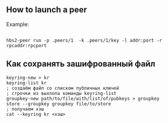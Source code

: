 


## How to launch a peer

Example:
```

hbs2-peer run -p .peers/1  -k .peers/1/key -l addr:port -r rpcaddr:rpcport

```


## Как сохранять зашифрованный файл

```
keyring-new > kr
keyring-list kr
; создаём файл со списком публичных ключей
; строчки из выхлопа команды keyring-list
groupkey-new path/to/file/with/list/of/pubkeys > groupkey
store --groupkey groupkey file/to/store
; получаем хэш
cat --keyring kr <хэш>
```
